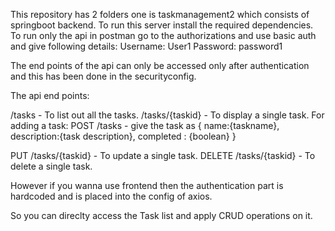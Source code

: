 This repository has 2 folders one is taskmanagement2 which consists of springboot backend.
To run this server install the required dependencies.
To run only the api in postman go to the authorizations and use basic auth and give following details:
Username: User1
Password: password1

The end points of the api can only be accessed only after  authentication and this has been done in the securityconfig.

The api end points:

/tasks - To list out all the tasks.
/tasks/{taskid} - To display a single task.
For adding a task:
POST /tasks - give the task as {
                                name:{taskname},
                                description:{task description},
                                completed : {boolean}
                                }
                              
PUT /tasks/{taskid} - To update a single task.
DELETE /tasks/{taskid} - To delete a single task.

However if you wanna use frontend then the authentication part is hardcoded and is placed into the config of axios.

So you can direclty access the Task list and apply CRUD operations on it.


